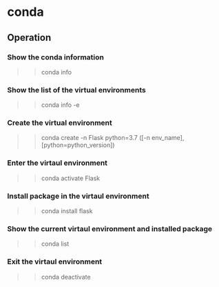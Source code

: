 # conda

## Operation

### Show the conda information
>> conda info

### Show the list of the virtual environments
>> conda info -e

### Create the virtual environment
>> conda create -n Flask python=3.7
([-n env_name], [python=python_version])

### Enter the virtaul environment
>> conda activate Flask

### Install package in the virtaul environment
>> conda install flask

### Show the current virtaul environment and installed package
>> conda list

### Exit the virtaul environment
>> conda deactivate



